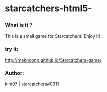 starcatchers-html5-
=================

### What is it？

This is a small game for Starcatchers! Enjoy it!


### try it:


http://maknoonn.github.io/Starcatchers-game/




### Author:
kim97 | starcatchers#0311
